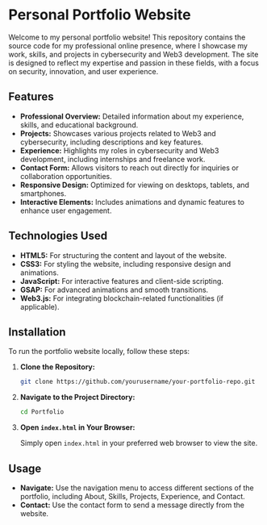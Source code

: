 # Personal Portfolio Website

Welcome to my personal portfolio website! This repository contains the source code for my professional online presence, where I showcase my work, skills, and projects in cybersecurity and Web3 development. The site is designed to reflect my expertise and passion in these fields, with a focus on security, innovation, and user experience.

## Features

- **Professional Overview:** Detailed information about my experience, skills, and educational background.
- **Projects:** Showcases various projects related to Web3 and cybersecurity, including descriptions and key features.
- **Experience:** Highlights my roles in cybersecurity and Web3 development, including internships and freelance work.
- **Contact Form:** Allows visitors to reach out directly for inquiries or collaboration opportunities.
- **Responsive Design:** Optimized for viewing on desktops, tablets, and smartphones.
- **Interactive Elements:** Includes animations and dynamic features to enhance user engagement.

## Technologies Used

- **HTML5:** For structuring the content and layout of the website.
- **CSS3:** For styling the website, including responsive design and animations.
- **JavaScript:** For interactive features and client-side scripting.
- **GSAP:** For advanced animations and smooth transitions.
- **Web3.js:** For integrating blockchain-related functionalities (if applicable).

## Installation

To run the portfolio website locally, follow these steps:

1. **Clone the Repository:**

   ```bash
   git clone https://github.com/yourusername/your-portfolio-repo.git
   ```

2. **Navigate to the Project Directory:**

   ```bash
   cd Portfolio
   ```

3. **Open `index.html` in Your Browser:**

   Simply open `index.html` in your preferred web browser to view the site.

## Usage

- **Navigate:** Use the navigation menu to access different sections of the portfolio, including About, Skills, Projects, Experience, and Contact.
- **Contact:** Use the contact form to send a message directly from the website.
